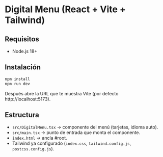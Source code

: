 # Digital Menu (React + Vite + Tailwind)

## Requisitos
- Node.js 18+

## Instalación
```bash
npm install
npm run dev
```
Después abre la URL que te muestra Vite (por defecto http://localhost:5173).

## Estructura
- `src/DigitalMenu.tsx` → componente del menú (tarjetas, idioma auto).
- `src/main.tsx` → punto de entrada que monta el componente.
- `index.html` → ancla #root.
- Tailwind ya configurado (`index.css`, `tailwind.config.js`, `postcss.config.js`).
